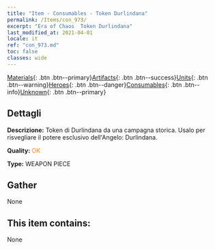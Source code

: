 ```yaml
---
title: "Item - Consumables - Token Durlindana"
permalink: /Items/con_973/
excerpt: "Era of Chaos  Token Durlindana"
last_modified_at: 2021-04-01
locale: it
ref: "con_973.md"
toc: false
classes: wide
---
```

 [Materials](/it/Items/){: .btn .btn--primary}[Artifacts](/it/Items/Artifacts/){: .btn .btn--success}[Units](/it/Items/Units/){: .btn .btn--warning}[Heroes](/it/Items/Heroes/){: .btn .btn--danger}[Consumables](/it/Items/Consumables/){: .btn .btn--info}[Unknown](/it/Items/Unknown/){: .btn .btn--primary}

## Dettagli
 **Descrizione:** Token di Durlindana da una campagna storica. Usalo per risvegliare il potere esclusivo dell'Angelo: Durlindana.

 **Quality:** <span style="color: #FF8C00">OK</span>

 **Type:** WEAPON PIECE

## Gather

  None

## This item contains:

  None

